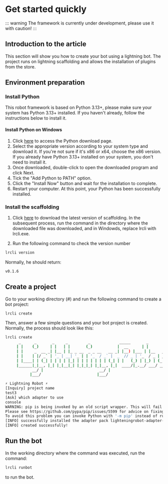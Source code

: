 # Get started quickly
::: warning
The framework is currently under development, please use it with caution!
:::

## Introduction to the article
This section will show you how to create your bot using a lightning bot. The project runs on lightning scaffolding and allows the installation of plugins from the store.

## Environment preparation
### Install Python
This robot framework is based on Python 3.13+, please make sure your system has Python 3.13+ installed. If you haven't already, follow the instructions below to install it.
#### Install Python on Windows
1. Click [here](https://www.python.org/downloads/release/python-3130a4/) to access the Python download page.
2. Select the appropriate version according to your system type and download it. If you're not sure if it's x86 or x64, choose the x86 version. If you already have Python 3.13+ installed on your system, you don't need to install it.
3. Once downloaded, double-click to open the downloaded program and click Next.
4. Tick the "Add Python to PATH" option.
5. Click the "Install Now" button and wait for the installation to complete.
6. Restart your computer. At this point, your Python has been successfully installed.

### Install the scaffolding
1. Click [here](https://github.com/LightningRobot/cli/releases) to download the latest version of scaffolding.
In the subsequent process, run the command in the directory where the downloaded file was downloaded, and in Windowds, replace lrcli with lrcli.exe.

2. Run the following command to check the version number
```bash
lrcli version
```
Normally, he should return:
```bash
v0.1.6
```
## Create a project
Go to your working directory (#) and run the following command to create a bot project:
```bash
lrcli create
```
Then, answer a few simple questions and your bot project is created.
Normally, the process should look like this:
```bash
lrcli create
      _      _       _     _         _             _____       _           _
     | |    (_)     | |   | |       (_)           |  __      | |         | |
     | |     _  __ _| |__ | |_ _ __  _ _ __   __ _| |__) |___ | |__   ___ | |_
     | |    | |/ _` | '_ | __| '_ | | '_  / _` |  _  // _ | '_  / _ | __|
     | |____| | (_| | | | | |_| | | | | | | | (_| | |   (_) | |_) | (_) | |_
     |______|_|__, |_| |_|__|_| |_|_|_| |_|__, |_|  ____/|_.__/ ___/ __|
            __/ |                         __/ |
           |___/                         |___/

⚡ Lightning Robot ⚡
[Inquiry] project name
test3
[Ask] which adapter to use
console
WARNING: pip is being invoked by an old script wrapper. This will fail in a future version of pip.
Please see https://github.com/pypa/pip/issues/5599 for advice on fixing the underlying issue.
To avoid this problem you can invoke Python with '-m pip' instead of running pip directly.
[INFO] successfully installed the adapter pack lighteningrobot-adapter-console! (Source: PyPI)
[INFO] created successfully!
```
## Run the bot
In the working directory where the command was executed, run the command:
```bash
lrcli runbot
```
to run the bot.